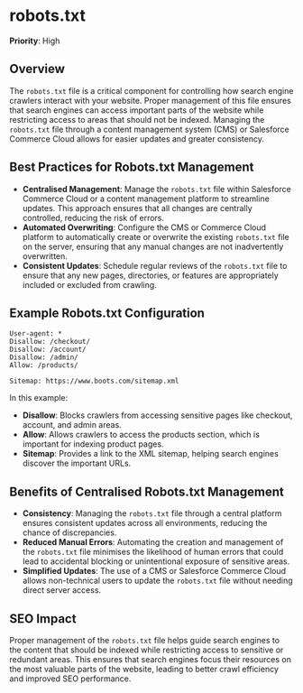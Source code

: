 
# robots.txt

**Priority**: High

## Overview

The `robots.txt` file is a critical component for controlling how search engine crawlers interact with your website. Proper management of this file ensures that search engines can access important parts of the website while restricting access to areas that should not be indexed. Managing the `robots.txt` file through a content management system (CMS) or Salesforce Commerce Cloud allows for easier updates and greater consistency.

## Best Practices for Robots.txt Management

- **Centralised Management**: Manage the `robots.txt` file within Salesforce Commerce Cloud or a content management platform to streamline updates. This approach ensures that all changes are centrally controlled, reducing the risk of errors.
- **Automated Overwriting**: Configure the CMS or Commerce Cloud platform to automatically create or overwrite the existing `robots.txt` file on the server, ensuring that any manual changes are not inadvertently overwritten.
- **Consistent Updates**: Schedule regular reviews of the `robots.txt` file to ensure that any new pages, directories, or features are appropriately included or excluded from crawling.

## Example Robots.txt Configuration

```plaintext
User-agent: *
Disallow: /checkout/
Disallow: /account/
Disallow: /admin/
Allow: /products/

Sitemap: https://www.boots.com/sitemap.xml
```

In this example:

- **Disallow**: Blocks crawlers from accessing sensitive pages like checkout, account, and admin areas.
- **Allow**: Allows crawlers to access the products section, which is important for indexing product pages.
- **Sitemap**: Provides a link to the XML sitemap, helping search engines discover the important URLs.

## Benefits of Centralised Robots.txt Management

- **Consistency**: Managing the `robots.txt` file through a central platform ensures consistent updates across all environments, reducing the chance of discrepancies.
- **Reduced Manual Errors**: Automating the creation and management of the `robots.txt` file minimises the likelihood of human errors that could lead to accidental blocking or unintentional exposure of sensitive areas.
- **Simplified Updates**: The use of a CMS or Salesforce Commerce Cloud allows non-technical users to update the `robots.txt` file without needing direct server access.

## SEO Impact

Proper management of the `robots.txt` file helps guide search engines to the content that should be indexed while restricting access to sensitive or redundant areas. This ensures that search engines focus their resources on the most valuable parts of the website, leading to better crawl efficiency and improved SEO performance.
